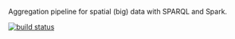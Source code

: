 Aggregation pipeline for spatial (big) data with SPARQL and Spark.


[![build status](https://git.tenforce.com/casper.van.gheluwe/aggr/badges/master/build.svg)](https://git.tenforce.com/casper.van.gheluwe/aggr/commits/master)